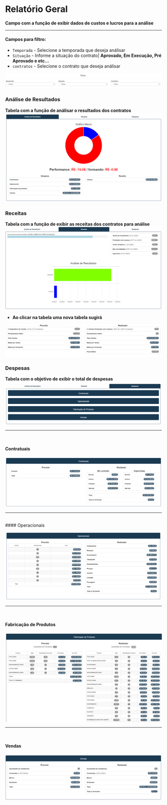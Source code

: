 # Relatório Geral
**Campo com a função de exibir dados de custos e lucros para a análise**
***

#### **Campos para filtro**:

* `Temporada` - Selecione a temporada que deseja análisar
* `Situação` - Informe a situação do contrato| **Aprovado, Em Execução, Pré Aprovado e etc...**
* `contratos` - Selecione o contrato que deseja análisar

![](../../img/filtroBacana.PNG)

### Análise de Resultados
**Tabela com a função de análisar o resultados dos contratos**
![](../../img/reltGeral.jpg)

### Receitas
**Tabela com a função de exibir as receitas dos contratos para análise**
![](../../img/receitas.jpg)

* **Ao clicar na tabela uma nova tabela sugirá**

![](../../img/outraTabela.jpg)

### Despesas
**Tabela com o objetivo de exibir o total de despesas**
![](../../img/despesasTabelas.png)
***
<br>

#### Contratuais

![](../../img/contratuaisTabela.jpg)
***
<br>
#### Operacionais

![](../../img/operacionaisTabela.jpg)
***
<br>

#### Fabricação de Produtos

![](../../img/fabricacaoDeProdutoTabela.jpg)
***
<br>

#### Vendas

![](../../img/vendasTabela.jpg)